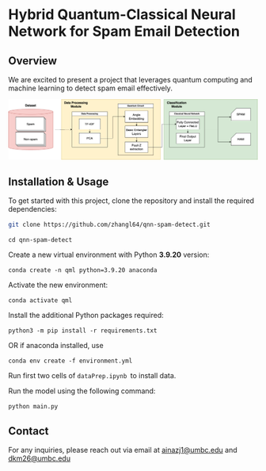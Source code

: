 # Hybrid Quantum-Classical Neural Network for Spam Email Detection

## Overview
We are excited to present a project that leverages quantum computing and machine learning to detect spam email effectively.

![Quantum_Spam_diagram.png](Quantum_Spam_diagram.png "pipeline")


## Installation & Usage

To get started with this project, clone the repository and install the required dependencies:

```bash
git clone https://github.com/zhangl64/qnn-spam-detect.git
```
```
cd qnn-spam-detect
```
Create a new virtual environment with Python **3.9.20** version: 
```
conda create -n qml python=3.9.20 anaconda
```
Activate the new environment: 
```
conda activate qml
```
Install the additional Python packages required:

```
python3 -m pip install -r requirements.txt
```
OR if anaconda installed, use 
```
conda env create -f environment.yml
```

Run first two cells of ```dataPrep.ipynb ```to install data.



Run the model using the following command:

```
python main.py
```
<!--
## Citation
If you use this project or its findings, please cite it as follows:

```

```
-->


## Contact
For any inquiries, please reach out via email at ainazj1@umbc.edu and dkm26@umbc.edu
